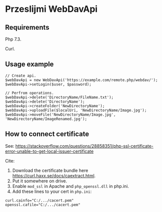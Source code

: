# Przeslijmi WebDavApi

## Requirements

Php 7.3.

Curl.

## Usage example

```
// Create api.
$webDavApi = new WebDavApi('https://example.com/remote.php/webdav/');
$webDavApi->setLogin($user, $password);

// Perfrom operations.
$webDavApi->delete('DirectoryName/FileName.txt');
$webDavApi->delete('DirectoryName');
$webDavApi->createFolder('NewDirectoryName');
$webDavApi->uploadFile($localUri, 'NewDirectoryName/Image.jpg');
$webDavApi->moveFile('NewDirectoryName/Image.jpg', 'NewDirectoryName/ImageRenamed.jpg');
```

## How to connect certificate

See: https://stackoverflow.com/questions/28858351/php-ssl-certificate-error-unable-to-get-local-issuer-certificate

Cite:

1. Download the certificate bundle here https://curl.haxx.se/docs/caextract.html.
1. Put it somewhere on drive.
1. Enable `mod_ssl` in Apache and `php_openssl.dll` in php.ini.
1. Add these lines to your cert in `php.ini`:

```
curl.cainfo="C:/.../cacert.pem"
openssl.cafile="C:/.../cacert.pem"
```
